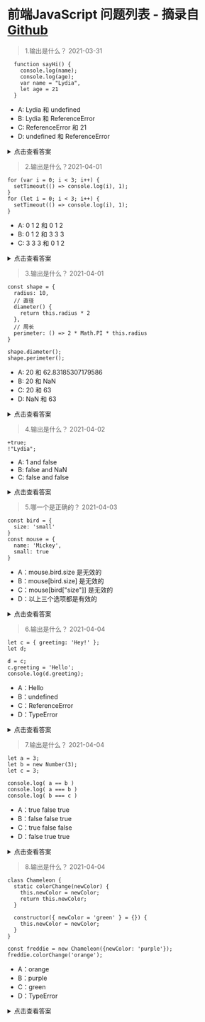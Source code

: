 <!--
 * @Author: WannTonn
 * @Date: 2021-04-03 22:26:05
 * @LastEditTime: 2021-04-04 22:44:01
 * @LastEditors: WannTonn
 * @Description: 
 * @FilePath: /wanntonn.github.io/_posts/2021-03-31-FED-Questions.md
-->
# 前端JavaScript 问题列表  - 摘录自 <a href="https://github.com/lydiahallie/javascript-questions/blob/master/zh-CN/README-zh_CN.md" target="_blank">Github</a>


> 1.输出是什么？ 2021-03-31

  ```
    function sayHi() {
      console.log(name);
      console.log(age);
      var name = "Lydia",
      let age = 21
    }
  ``` 
- A: Lydia 和 undefined
- B: Lydia 和 ReferenceError
- C: ReferenceError 和 21
- D: undefined 和 ReferenceError

<details>
<summary>点击查看答案</summary>

  答案： D
  
  在函数内部，我们首先通过 var 关键字声明了 name 变量。这意味着变量被提升了（内存空间在创建阶段就被设置好了），直到程序运行到定义变量位置之前默认值都是 undefined。因为当我们打印 name 变量时还没有执行到定义变量的位置，因此变量的值保持为 undefined。

  通过 let 和 const 关键字声明的变量也会提升，但是和 var 不同，它们不会被初始化。在我们声明（初始化）之前是不能访问它们的。这个行为被称之为暂时性死区。当我们试图在声明之前访问它们时，JavaScript 将会抛出一个 ReferenceError 错误。
</details>

> 2.输出是什么？2021-04-01

``` 
for (var i = 0; i < 3; i++) {
  setTimeout(() => console.log(i), 1);
}
for (let i = 0; i < 3; i++) {
  setTimeout(() => console.log(i), 1);
}
``` 
- A: 0 1 2 和 0 1 2
- B: 0 1 2 和 3 3 3
- C: 3 3 3 和 0 1 2
<details>
<summary>点击查看答案</summary>

  答案：C

  JavaScript的事件循环，setTimeout 回调会在遍历结束后才执行。因为在第一个遍历中index i 是通过 var 关键字声明的，所以这个值是全局作用域下的。在遍历过程中，通过一元操作符++ 来每次递增 i 的值。当setTimeout 回调执行的时候，i的值等于3。

  在第二个遍历中，遍历 i 是通过 let 关键字声明的： 通过let 和const 关键字声明的变量是拥有块级作用域(指的是任何在{}中的内容)。在每次遍历过程中，i 都有一个新值，并且每个值都在循环内的作用域中。
</details>

> 3.输出是什么？ 2021-04-01

``` 
const shape = {
  radius: 10,
  // 直径
  diameter() {
    return this.radius * 2
  },
  // 周长
  perimeter: () => 2 * Math.PI * this.radius
}

shape.diameter();
shape.perimeter();
``` 
- A: 20 和 62.83185307179586
- B: 20 和 NaN
- C: 20 和 63
- D: NaN 和 63
<details>
<summary>点击查看答案</summary>

  答案：B

  !!! diameter 的值是一个常规函数，但是 perimeter 的值是一个箭头函数
  对于箭头函数，this 关键字指向的是它当前周围作用域(简单来说是包含箭头函数的常规函数，如果没有常规函数的话就是全局对象), 这个行为和常规函数不同。这意味着当我们调用perimeter时，this 不是指向 shape 对象，而是它的周围作用域(在这里指向 window)。

  在window中没有 radius 属性，因此返回 undefined。
</details>

> 4.输出是什么？ 2021-04-02

```
+true;
!"Lydia";
```
- A: 1 and false
- B: false and NaN
- C: false and false

<details>
<summary>点击查看答案</summary>

  答案: A

  一元操作符加号尝试将 bool 转为 number。 true 转换为 number 的话为 1， false 为 0.
  字符串 ‘Lydia’ 是一个真值， 真值取反即为 false。
</details>

>5.哪一个是正确的？ 2021-04-03

```
const bird = {
  size: 'small'
}
const mouse = {
  name: 'Mickey',
  small: true
}
```
- A：mouse.bird.size 是无效的
- B：mouse[bird.size] 是无效的
- C：mouse[bird["size"]] 是无效的
- D：以上三个选项都是有效的
<details>
<summary>点击查看答案</summary>

  答案： A

  在JavaScript中，所有对象的keys都是字符串(除非对象是Symbol)。尽管我们可能不会定义它们为字符串，但它们在底层总会被转换为字符串。

  在我们使用括号语法时([]), JavaScript 会解释(或者 unboxes)语句。它首先看到第一个开始括号[并继续前进直到找到结束括号]. 只有这样，它才会计算语句的值。
  
  mouse[bird.size]: 首先计算bird.size, 得到 size的值为'small'。mouse["small"] 返回 true。

  然后使用点语法的话，mouse不包含bird这个key， mouse.bird 返回 undefined。所以在使用点语法 mouse.bird.size时， 因为mouse.bird 是undefined， 变成了 undefined.size 。会抛出 'cannot read property "size" of undefined' 的错误。

</details>

>6.输出是什么？ 2021-04-04

```
let c = { greeting: 'Hey!' };
let d;

d = c;
c.greeting = 'Hello';
console.log(d.greeting);
```
- A：Hello
- B：undefined
- C：ReferenceError
- D：TypeError
<details>
<summary>点击查看答案</summary>

  答案： A

  在JavaScript中，当设置两个对象彼此相等时，它们会通过引用进行交互。
  首先，变量c的值是一个对象，接下来，给 d 分配了一个和c对象相同的引用。

</details>

>7.输出是什么？ 2021-04-04

```
let a = 3;
let b = new Number(3);
let c = 3;

console.log( a == b )
console.log( a === b )
console.log( b === c )
```
- A：true false true
- B：false false true
- C：true false false
- D：false true true
<details>
<summary>点击查看答案</summary>

  答案： C

  new Number() 是一个内建的函数构造器。它实际上返回的是一个对象。
  当使用 == 操作符时，它只检查两者是否拥有相同的值。因为它们的值都是3，因此返回true。
  当使用 === 操作符时，两者的值以及类型都应该是相同的。new Number() 是一个对象而不是number，因此返回false。

</details>

>8.输出是什么？ 2021-04-04

```
class Chameleon {
  static colorChange(newColor) {
    this.newColor = newColor;
    return this.newColor;
  }

  constructor({ newColor = 'green' } = {}) {
    this.newColor = newColor;
  }
}

const freddie = new Chameleon({newColor: 'purple'});
freddie.colorChange('orange');
```
- A：orange
- B：purple
- C：green
- D：TypeError
<details>
<summary>点击查看答案</summary>

  答案： D

  colorChange 是一个静态方法。静态方法被设计为只能被创建它们的构造器使用(Chameleon)，并且不能传递给实例。因为freddie 是一个实例，静态方法不能被实例使用，因此抛出 TypeError 错误。

</details>